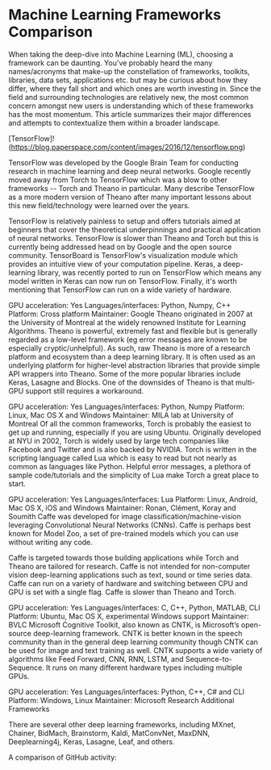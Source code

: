 # Machine Learning Frameworks Comparison

When taking the deep-dive into Machine Learning (ML), choosing a framework can be daunting. You've probably heard the many names/acronyms that make-up the constellation of frameworks, toolkits, libraries, data sets, applications etc. but may be curious about how they differ, where they fall short and which ones are worth investing in. Since the field and surrounding technologies are relatively new, the most common concern amongst new users is understanding which of these frameworks has the most momentum. This article summarizes their major differences and attempts to contextualize them within a broader landscape.

[TensorFlow]!(https://blog.paperspace.com/content/images/2016/12/tensorflow.png)

TensorFlow was developed by the Google Brain Team for conducting research in machine learning and deep neural networks. Google recently moved away from Torch to TensorFlow which was a blow to other frameworks -- Torch and Theano in particular. Many describe TensorFlow as a more modern version of Theano after many important lessons about this new field/technology were learned over the years.

TensorFlow is relatively painless to setup and offers tutorials aimed at beginners that cover the theoretical underpinnings and practical application of neural networks. TensorFlow is slower than Theano and Torch but this is currently being addressed head on by Google and the open source community. TensorBoard is TensorFlow's visualization module which provides an intuitive view of your computation pipeline. Keras, a deep-learning library, was recently ported to run on TensorFlow which means any model written in Keras can now run on TensorFlow. Finally, it's worth mentioning that TensorFlow can run on a wide variety of hardware.

GPU acceleration: Yes
Languages/interfaces: Python, Numpy, C++
Platform: Cross platform
Maintainer: Google
Theano originated in 2007 at the University of Montreal at the widely renowned Institute for Learning Algorithms. Theano is powerful, extremely fast and flexible but is generally regarded as a low-level framework (eg error messages are known to be especially cryptic/unhelpful). As such, raw Theano is more of a research platform and ecosystem than a deep learning library. It is often used as an underlying platform for higher-level abstraction libraries that provide simple API wrappers into Theano. Some of the more popular libraries include Keras, Lasagne and Blocks. One of the downsides of Theano is that multi-GPU support still requires a workaround.

GPU acceleration: Yes
Languages/interfaces: Python, Numpy
Platform: Linux, Mac OS X and Windows
Maintainer: MILA lab at University of Montreal
Of all the common frameworks, Torch is probably the easiest to get up and running, especially if you are using Ubuntu. Originally developed at NYU in 2002, Torch is widely used by large tech companies like Facebook and Twitter and is also backed by NVIDIA. Torch is written in the scripting language called Lua which is easy to read but not nearly as common as languages like Python. Helpful error messages, a plethora of sample code/tutorials and the simplicity of Lua make Torch a great place to start.

GPU acceleration: Yes
Languages/interfaces: Lua
Platform: Linux, Android, Mac OS X, iOS and Windows
Maintainer: Ronan, Clément, Koray and Soumith
Caffe was developed for image classification/machine-vision leveraging Convolutional Neural Networks (CNNs). Caffe is perhaps best known for Model Zoo, a set of pre-trained models which you can use without writing any code.

Caffe is targeted towards those building applications while Torch and Theano are tailored for research. Caffe is not intended for non-computer vision deep-learning applications such as text, sound or time series data. Caffe can run on a variety of hardware and switching between CPU and GPU is set with a single flag. Caffe is slower than Theano and Torch.

GPU acceleration: Yes
Languages/interfaces: C, C++, Python, MATLAB, CLI
Platform: Ubuntu, Mac OS X, experimental Windows support
Maintainer: BVLC
Microsoft Cognitive Toolkit, also known as CNTK, is Microsoft’s open-source deep-learning framework. CNTK is better known in the speech community than in the general deep learning community though CNTK can be used for image and text training as well. CNTK supports a wide variety of algorithms like Feed Forward, CNN, RNN, LSTM, and Sequence-to-Sequence. It runs on many different hardware types including multiple GPUs.

GPU acceleration: Yes
Languages/interfaces: Python, C++, C# and CLI
Platform: Windows, Linux
Maintainer: Microsoft Research
Additional Frameworks

There are several other deep learning frameworks, including MXnet, Chainer, BidMach, Brainstorm, Kaldi, MatConvNet, MaxDNN, Deeplearning4j, Keras, Lasagne, Leaf, and others.

A comparison of GitHub activity: 
